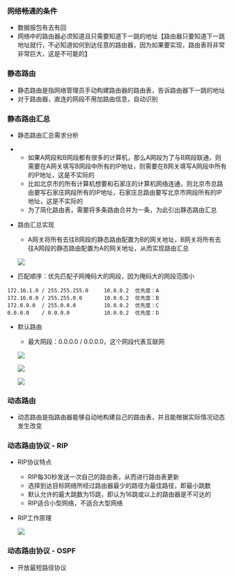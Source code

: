 ### 网络畅通的条件

* 数据报包有去有回
* 网络中的路由器必须知道且只需要知道下一跳的地址【路由器只要知道下一跳地址就行，不必知道如何到达任意的路由器，因为如果要实现，路由表将非常非常巨大，这是不可能的】



### 静态路由

* 静态路由是指网络管理员手动构建路由器的路由表，告诉路由器下一跳的地址
* 对于路由器，直连的网段不用加路由信息，自动识别



### 静态路由汇总

* 静态路由汇总需求分析

* * 如果A网段和B网段都有很多的计算机，那么A网段为了与B网段联通，则需要在A网关填写B网段中所有的IP地址，则需要在B网关填写A网段中所有的IP地址，这是不实际的
  * 比如北京市的所有计算机想要和石家庄的计算机网络连通，则北京市总路由要写石家庄网段所有的IP地址，石家庄总路由要写北京市网段所有的IP地址，这是不实际的
  * 为了简化路由表，需要将多条路由合并为一条，为此引出静态路由汇总

* 路由汇总实现

  * A网关将所有去往B网段的静态路由配置为B的网关地址，B网关将所有去往A网段的静态路由配置为A的网关地址，从而实现路由汇总

  ![](https://github.com/gothicrush/learning/blob/master/Network/04.%20%E7%BD%91%E7%BB%9C%E5%B1%82/02.%20%E9%9D%99%E6%80%81%E8%B7%AF%E7%94%B1%E4%B8%8E%E5%8A%A8%E6%80%81%E8%B7%AF%E7%94%B1/images/%E5%9B%BE1.PNG)

* 匹配顺序：优先匹配子网掩码大的网段，因为掩码大的网段范围小

```
172.16.1.0 / 255.255.255.0     10.0.0.2  优先度：A
172.16.0.0 / 255.255.0.0       10.0.0.2  优先度：B
172.0.0.0  / 255.0.0.0         10.0.0.2  优先度：C
0.0.0.0    / 0.0.0.0           10.0.0.2  优先度：D
```

* 默认路由

  * 最大网段：0.0.0.0 / 0.0.0.0，这个网段代表互联网

  ![](https://github.com/gothicrush/learning/blob/master/Network/04.%20%E7%BD%91%E7%BB%9C%E5%B1%82/02.%20%E9%9D%99%E6%80%81%E8%B7%AF%E7%94%B1%E4%B8%8E%E5%8A%A8%E6%80%81%E8%B7%AF%E7%94%B1/images/%E5%9B%BE2.PNG)

  ![](https://github.com/gothicrush/learning/blob/master/Network/04.%20%E7%BD%91%E7%BB%9C%E5%B1%82/02.%20%E9%9D%99%E6%80%81%E8%B7%AF%E7%94%B1%E4%B8%8E%E5%8A%A8%E6%80%81%E8%B7%AF%E7%94%B1/images/%E5%9B%BE3.PNG)

  ![](https://github.com/gothicrush/learning/blob/master/Network/04.%20%E7%BD%91%E7%BB%9C%E5%B1%82/02.%20%E9%9D%99%E6%80%81%E8%B7%AF%E7%94%B1%E4%B8%8E%E5%8A%A8%E6%80%81%E8%B7%AF%E7%94%B1/images/%E5%9B%BE4.PNG)



### 动态路由

* 动态路由是指路由器能够自动地构建自己的路由表，并且能根据实际情况动态发生改变



### 动态路由协议 - RIP

* RIP协议特点

  * RIP每30秒发送一次自己的路由表，从而进行路由表更新
  * 选择到达目标网络所经过路由器最少的路径为最佳路径，即最小跳数
  * 默认允许的最大跳数为15跳，即认为16跳或以上的路由器是不可达的
  * RIP适合小型网络，不适合大型网络

* RIP工作原理

  ![](https://github.com/gothicrush/learning/blob/master/Network/04.%20%E7%BD%91%E7%BB%9C%E5%B1%82/02.%20%E9%9D%99%E6%80%81%E8%B7%AF%E7%94%B1%E4%B8%8E%E5%8A%A8%E6%80%81%E8%B7%AF%E7%94%B1/images/%E5%9B%BE5.PNG)



### 动态路由协议 - OSPF

* 开放最短路径协议

